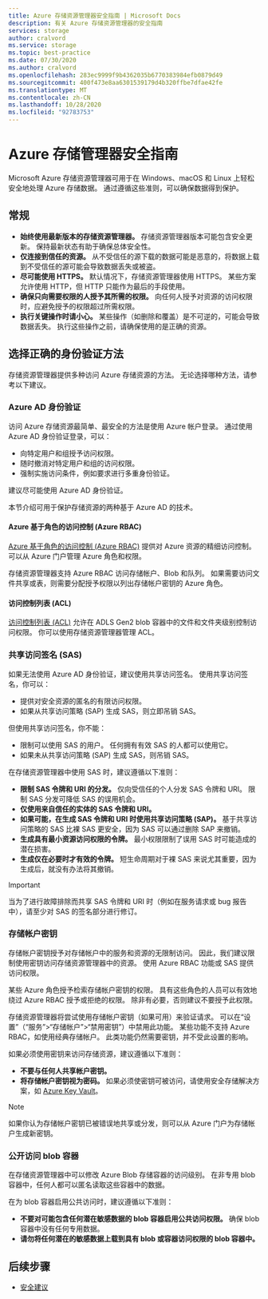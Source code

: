 ```yaml
---
title: Azure 存储资源管理器安全指南 | Microsoft Docs
description: 有关 Azure 存储资源管理器的安全指南
services: storage
author: cralvord
ms.service: storage
ms.topic: best-practice
ms.date: 07/30/2020
ms.author: cralvord
ms.openlocfilehash: 283ec9999f9b4362035b6770383984efb0879d49
ms.sourcegitcommit: 400f473e8aa6301539179d4b320ffbe7dfae42fe
ms.translationtype: MT
ms.contentlocale: zh-CN
ms.lasthandoff: 10/28/2020
ms.locfileid: "92783753"
---
```

# <a name="azure-storage-explorer-security-guide"></a>Azure 存储管理器安全指南

Microsoft Azure 存储资源管理器可用于在 Windows、macOS 和 Linux 上轻松安全地处理 Azure 存储数据。 通过遵循这些准则，可以确保数据得到保护。

## <a name="general"></a>常规

- **始终使用最新版本的存储资源管理器。** 存储资源管理器版本可能包含安全更新。 保持最新状态有助于确保总体安全性。
- **仅连接到信任的资源。** 从不受信任的源下载的数据可能是恶意的，将数据上载到不受信任的源可能会导致数据丢失或被盗。
- **尽可能使用 HTTPS。** 默认情况下，存储资源管理器使用 HTTPS。 某些方案允许使用 HTTP，但 HTTP 只能作为最后的手段使用。
- **确保只向需要权限的人授予其所需的权限。** 向任何人授予对资源的访问权限时，应避免授予的权限超过所需权限。
- **执行关键操作时请小心。** 某些操作（如删除和覆盖）是不可逆的，可能会导致数据丢失。 执行这些操作之前，请确保使用的是正确的资源。

## <a name="choosing-the-right-authentication-method"></a>选择正确的身份验证方法

存储资源管理器提供多种访问 Azure 存储资源的方法。 无论选择哪种方法，请参考以下建议。

### <a name="azure-ad-authentication"></a>Azure AD 身份验证

访问 Azure 存储资源最简单、最安全的方法是使用 Azure 帐户登录。 通过使用 Azure AD 身份验证登录，可以：

- 向特定用户和组授予访问权限。
- 随时撤消对特定用户和组的访问权限。
- 强制实施访问条件，例如要求进行多重身份验证。

建议尽可能使用 Azure AD 身份验证。

本节介绍可用于保护存储资源的两种基于 Azure AD 的技术。

#### <a name="azure-role-based-access-control-azure-rbac"></a>Azure 基于角色的访问控制 (Azure RBAC)

[Azure 基于角色的访问控制 (Azure RBAC)](../../role-based-access-control/overview.md) 提供对 Azure 资源的精细访问控制。 可以从 Azure 门户管理 Azure 角色和权限。

存储资源管理器支持 Azure RBAC 访问存储帐户、Blob 和队列。 如果需要访问文件共享或表，则需要分配授予权限以列出存储帐户密钥的 Azure 角色。

#### <a name="access-control-lists-acls"></a>访问控制列表 (ACL)

[访问控制列表 (ACL)](../blobs/data-lake-storage-access-control.md) 允许在 ADLS Gen2 blob 容器中的文件和文件夹级别控制访问权限。 你可以使用存储资源管理器管理 ACL。

### <a name="shared-access-signatures-sas"></a>共享访问签名 (SAS)

如果无法使用 Azure AD 身份验证，建议使用共享访问签名。 使用共享访问签名，你可以：

- 提供对安全资源的匿名的有限访问权限。
- 如果从共享访问策略 (SAP) 生成 SAS，则立即吊销 SAS。

但使用共享访问签名，你不能：

- 限制可以使用 SAS 的用户。 任何拥有有效 SAS 的人都可以使用它。
- 如果未从共享访问策略 (SAP) 生成 SAS，则吊销 SAS。

在存储资源管理器中使用 SAS 时，建议遵循以下准则：

- **限制 SAS 令牌和 URI 的分发。** 仅向受信任的个人分发 SAS 令牌和 URI。 限制 SAS 分发可降低 SAS 的误用机会。
- **仅使用来自信任的实体的 SAS 令牌和 URI。**
- **如果可能，在生成 SAS 令牌和 URI 时使用共享访问策略 (SAP)。** 基于共享访问策略的 SAS 比裸 SAS 更安全，因为 SAS 可以通过删除 SAP 来撤销。
- **生成具有最小资源访问权限的令牌。** 最小权限限制了误用 SAS 时可能造成的潜在损害。
- **生成仅在必要时才有效的令牌。** 短生命周期对于裸 SAS 来说尤其重要，因为生成后，就没有办法将其撤销。

> [!IMPORTANT]
> 当为了进行故障排除而共享 SAS 令牌和 URI 时（例如在服务请求或 bug 报告中），请至少对 SAS 的签名部分进行修订。

### <a name="storage-account-keys"></a>存储帐户密钥

存储帐户密钥授予对存储帐户中的服务和资源的无限制访问。 因此，我们建议限制使用密钥访问存储资源管理器中的资源。 使用 Azure RBAC 功能或 SAS 提供访问权限。

某些 Azure 角色授予检索存储帐户密钥的权限。 具有这些角色的人员可以有效地绕过 Azure RBAC 授予或拒绝的权限。 除非有必要，否则建议不要授予此权限。

存储资源管理器将尝试使用存储帐户密钥（如果可用）来验证请求。 可以在“设置”（“服务”>“存储帐户”>“禁用密钥”）中禁用此功能。 某些功能不支持 Azure RBAC，如使用经典存储帐户。 此类功能仍然需要密钥，并不受此设置的影响。

如果必须使用密钥来访问存储资源，建议遵循以下准则：

- **不要与任何人共享帐户密钥。**
- **将存储帐户密钥视为密码。** 如果必须使密钥可被访问，请使用安全存储解决方案，如 [Azure Key Vault](https://azure.microsoft.com/services/key-vault/)。

> [!NOTE]
> 如果你认为存储帐户密钥已被错误地共享或分发，则可以从 Azure 门户为存储帐户生成新密钥。

### <a name="public-access-to-blob-containers"></a>公开访问 blob 容器

在存储资源管理器中可以修改 Azure Blob 存储容器的访问级别。 在非专用 blob 容器中，任何人都可以匿名读取这些容器中的数据。

在为 blob 容器启用公共访问时，建议遵循以下准则：

- **不要对可能包含任何潜在敏感数据的 blob 容器启用公共访问权限。** 确保 blob 容器中没有任何专用数据。
- **请勿将任何潜在的敏感数据上载到具有 blob 或容器访问权限的 blob 容器中。** 

## <a name="next-steps"></a>后续步骤

- [安全建议](../blobs/security-recommendations.md)